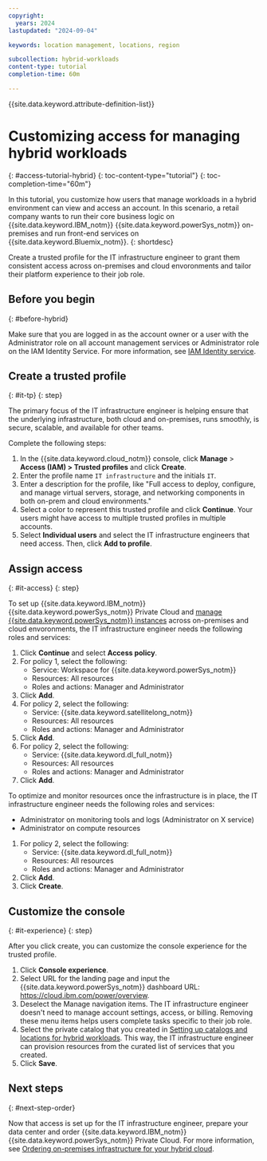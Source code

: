 ```yaml
---
copyright:
  years: 2024
lastupdated: "2024-09-04"

keywords: location management, locations, region

subcollection: hybrid-workloads
content-type: tutorial
completion-time: 60m

---
```


{{site.data.keyword.attribute-definition-list}}

# Customizing access for managing hybrid workloads
{: #access-tutorial-hybrid}
{: toc-content-type="tutorial"}
{: toc-completion-time="60m"}

In this tutorial, you customize how users that manage workloads in a hybrid environment can view and access an account. In this scenario, a retail company wants to run their core business logic on {{site.data.keyword.IBM_notm}} {{site.data.keyword.powerSys_notm}} on-premises and run front-end services on {{site.data.keyword.Bluemix_notm}}.
{: shortdesc}

Create a trusted profile for the IT infrastructure engineer to grant them consistent access across on-premises and cloud envoronments and tailor their platform experience to their job role.

## Before you begin
{: #before-hybrid}

Make sure that you are logged in as the account owner or a user with the Administrator role on all account management services or Administrator role on the IAM Identity Service. For more information, see [IAM Identity service](/docs/account?topic=account-account-services#identity-service-account-management).

## Create a trusted profile
{: #it-tp}
{: step}

The primary focus of the IT infrastructure engineer is helping ensure that the underlying infrastructure, both cloud and on-premises, runs smoothly, is secure, scalable, and available for other teams.

Complete the following steps:
1. In the {{site.data.keyword.cloud_notm}} console, click **Manage** > **Access (IAM) > Trusted profiles** and click **Create**.
1. Enter the profile name `IT infrastructure` and the initials `IT`.
1. Enter a description for the profile, like "Full access to deploy, configure, and manage virtual servers, storage, and networking components in both on-prem and cloud environments."
1. Select a color to represent this trusted profile and click **Continue**. Your users might have access to multiple trusted profiles in multiple accounts.
1. Select **Individual users** and select the IT infrastructure engineers that need access. Then, click **Add to profile**.

## Assign access
{: #it-access}
{: step}

To set up {{site.data.keyword.IBM_notm}} {{site.data.keyword.powerSys_notm}} Private Cloud and [manage {{site.data.keyword.powerSys_notm}} instances](/docs/power-iaas?topic=power-iaas-modifying-instance) across on-premises and cloud envoronments, the IT infrastructure engineer needs the following roles and services:

1. Click **Continue** and select **Access policy**.
1. For policy 1, select the following:
   - Service: Workspace for {{site.data.keyword.powerSys_notm}}
   - Resources: All resources
   - Roles and actions: Manager and Administrator
1. Click **Add**.
1. For policy 2, select the following:
   - Service: {{site.data.keyword.satellitelong_notm}}
   - Resources: All resources
   - Roles and actions: Manager and Administrator
1. Click **Add**.
1. For policy 2, select the following:
   - Service: {{site.data.keyword.dl_full_notm}}
   - Resources: All resources
   - Roles and actions: Manager and Administrator
1. Click **Add**.

To optimize and monitor resources once the infrastructure is in place, the IT infrastructure engineer needs the following roles and services:
- Administrator on monitoring tools and logs (Administrator on X service)
- Administrator on compute resources

1. For policy 2, select the following:
   - Service: {{site.data.keyword.dl_full_notm}}
   - Resources: All resources
   - Roles and actions: Manager and Administrator
1. Click **Add**.
1. Click **Create**.

## Customize the console
{: #it-experience}
{: step}

After you click create, you can customize the console experience for the trusted profile.

1. Click **Console experience**.
1. Select URL for the landing page and input the {{site.data.keyword.powerSys_notm}} dashboard URL: https://cloud.ibm.com/power/overview.
1. Deselect the Manage navigation items. The IT infrastructure engineer doesn't need to manage account settings, access, or billing. Removing these menu items helps users complete tasks specific to their job role.
1. Select the private catalog that you created in [Setting up catalogs and locations for hybrid workloads](). This way, the IT infrastructure engineer can provision resources from the curated list of services that you created.
1. Click **Save**.

## Next steps
{: #next-step-order}

Now that access is set up for the IT infrastructure engineer, prepare your data center and order {{site.data.keyword.IBM_notm}} {{site.data.keyword.powerSys_notm}} Private Cloud. For more information, see [Ordering on-premises infrastructure for your hybrid cloud](/docs-draft/hybrid-workloads?topic=hybrid-workloads-tutorial-services-hybrid).
